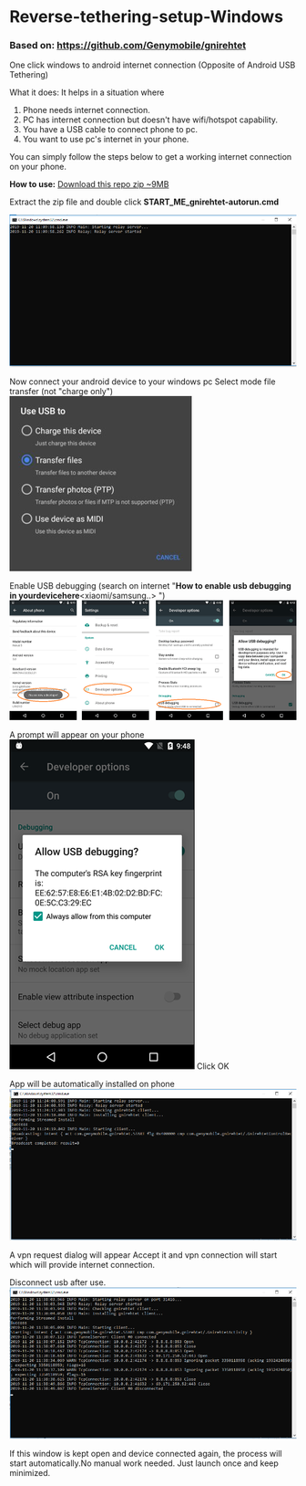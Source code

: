 
# Reverse-tethering-setup-Windows
### Based on: https://github.com/Genymobile/gnirehtet
One click windows to android internet connection (Opposite of Android USB Tethering)

What it does:
It helps in a situation where 
1. Phone needs internet connection.
2. PC has internet connection but doesn't have wifi/hotspot capability.
3. You have a USB cable to connect phone to pc.
4. You want to use pc's internet in your phone.

You can simply follow the steps below to get a working internet connection on your phone. 

**How to use:**
[Download this repo zip ~9MB](https://github.com/omkar-tenkale/Reverse-tethering-setup-Windows/archive/master.zip)

Extract the zip file and double click 
**START_ME_gnirehtet-autorun.cmd**

![This window will appear](help/onstart.png)

Now connect your android device to your windows pc
Select mode file transfer (not "charge only")
![This window will appear](help/charge_only_to_transfer_files.jpg)

Enable USB debugging
 (search on internet "**How to enable usb debugging in yourdevicehere**<xiaomi/samsung..>  ")
 ![This window will appear](help/enable_usb_debugging_developer_options.png)

 A prompt will appear on your phone
 ![This window will appear](help/usb_debugging_prompt.png)
Click OK


 App will be automatically installed on phone![This window will appear](help/client_app_install_and_start_app_with_broadcast.png
)

A vpn request dialog will appear
Accept it and vpn connection will start which will provide internet connection.

Disconnect usb after use.
![This window will appear](help/connection_starts_successfully_and_device_disconnect_after_use.png)

If this window is kept open and device connected again, the process will start automatically.No manual work needed.
Just launch once and keep minimized.
